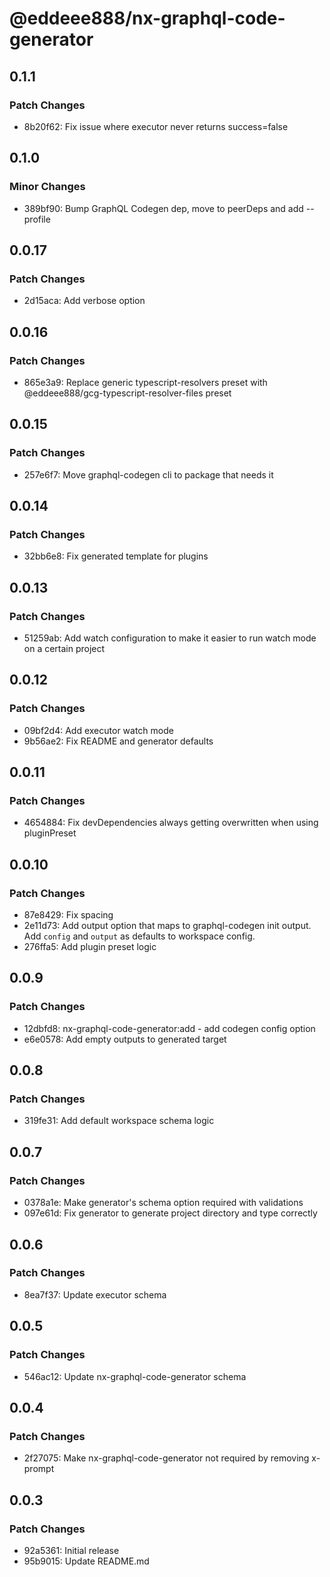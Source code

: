 # @eddeee888/nx-graphql-code-generator

## 0.1.1

### Patch Changes

- 8b20f62: Fix issue where executor never returns success=false

## 0.1.0

### Minor Changes

- 389bf90: Bump GraphQL Codegen dep, move to peerDeps and add --profile

## 0.0.17

### Patch Changes

- 2d15aca: Add verbose option

## 0.0.16

### Patch Changes

- 865e3a9: Replace generic typescript-resolvers preset with @eddeee888/gcg-typescript-resolver-files preset

## 0.0.15

### Patch Changes

- 257e6f7: Move graphql-codegen cli to package that needs it

## 0.0.14

### Patch Changes

- 32bb6e8: Fix generated template for plugins

## 0.0.13

### Patch Changes

- 51259ab: Add watch configuration to make it easier to run watch mode on a certain project

## 0.0.12

### Patch Changes

- 09bf2d4: Add executor watch mode
- 9b56ae2: Fix README and generator defaults

## 0.0.11

### Patch Changes

- 4654884: Fix devDependencies always getting overwritten when using pluginPreset

## 0.0.10

### Patch Changes

- 87e8429: Fix spacing
- 2e11d73: Add output option that maps to graphql-codegen init output. Add `config` and `output` as defaults to workspace config.
- 276ffa5: Add plugin preset logic

## 0.0.9

### Patch Changes

- 12dbfd8: nx-graphql-code-generator:add - add codegen config option
- e6e0578: Add empty outputs to generated target

## 0.0.8

### Patch Changes

- 319fe31: Add default workspace schema logic

## 0.0.7

### Patch Changes

- 0378a1e: Make generator's schema option required with validations
- 097e61d: Fix generator to generate project directory and type correctly

## 0.0.6

### Patch Changes

- 8ea7f37: Update executor schema

## 0.0.5

### Patch Changes

- 546ac12: Update nx-graphql-code-generator schema

## 0.0.4

### Patch Changes

- 2f27075: Make nx-graphql-code-generator not required by removing x-prompt

## 0.0.3

### Patch Changes

- 92a5361: Initial release
- 95b9015: Update README.md
